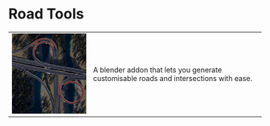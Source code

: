 # Road Tools
<table>
<tr>
<td><img src="docs/img/highwayrender3.png" alt="Demo" width="300"></td>
<td>A blender addon that lets you generate customisable roads and intersections with ease. </td>
</tr>
</table>
